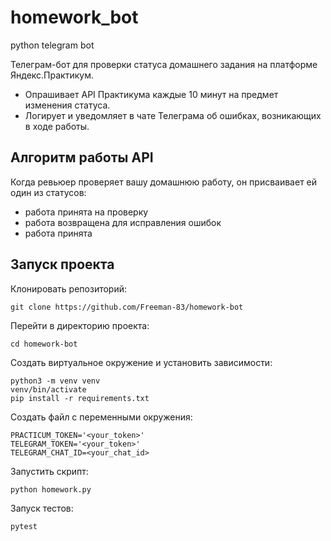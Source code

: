 # homework_bot
python telegram bot

Телеграм-бот для проверки статуса домашнего задания на платформе Яндекс.Практикум. 
- Опрашивает API Практикума каждые 10 минут на предмет изменения статуса.
- Логирует и уведомляет в чате Телеграма об ошибках, возникающих в ходе работы.

## Алгоритм работы API
Когда ревьюер проверяет вашу домашнюю работу, он присваивает ей один из статусов:

- работа принята на проверку
- работа возвращена для исправления ошибок
- работа принята

## Запуск проекта
Клонировать репозиторий:
```
git clone https://github.com/Freeman-83/homework-bot
```
Перейти в директорию проекта:
```
cd homework-bot
```
Создать виртуальное окружение и установить зависимости:
```
python3 -m venv venv
venv/bin/activate
pip install -r requirements.txt
```
Создать файл с переменными окружения:
```
PRACTICUM_TOKEN='<your_token>'
TELEGRAM_TOKEN='<your_token>'
TELEGRAM_CHAT_ID=<your_chat_id>
```
Запустить скрипт:
```
python homework.py
```
Запуск тестов:
```
pytest
```